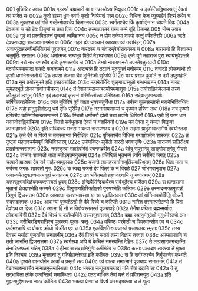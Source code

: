 001  	युधिष्ठिर उवाच
001a	गृहस्थो ब्रह्मचारी वा वानप्रस्थोऽथ भिक्षुकः
001c	य इच्छेत्सिद्धिमास्थातुं देवतां कां यजेत सः
002a	कुतो ह्यस्य ध्रुवः स्वर्गः कुतो निःश्रेयसं परम्
002c	विधिना केन जुहुयाद्दैवं पित्र्यं तथैव च
003a	मुक्तश्च कां गतिं गच्छेन्मोक्षश्चैव किमात्मकः
003c	स्वर्गतश्चैव किं कुर्याद्येन न च्यवते दिवः
004a	देवतानां च को देवः पितॄणां च तथा पिता
004c	तस्मात्परतरं यच्च तन्मे ब्रूहि पितामह
005  	भीष्म उवाच
005a	गूढं मां प्रश्नवित्प्रश्नं पृच्छसे त्वमिहानघ
005c	न ह्येष तर्कया शक्यो वक्तुं वर्षशतैरपि
006a	ऋते देवप्रसादाद्वा राजञ्ज्ञानागमेन वा
006c	गहनं ह्येतदाख्यानं व्याख्यातव्यं तवारिहन्
007a	अत्राप्युदाहरन्तीममितिहासं पुरातनम्
007c	नारदस्य च संवादमृषेर्नारायणस्य च
008a	नारायणो हि विश्वात्मा चतुर्मूर्तिः सनातनः
008c	धर्मात्मजः सम्बभूव पितैवं मेऽभ्यभाषत
009a	कृते युगे महाराज पुरा स्वायंभुवेऽन्तरे
009c	नरो नारायणश्चैव हरिः कृष्णस्तथैव च
010a	तेभ्यो नारायणनरौ तपस्तेपतुरव्ययौ
010c	बदर्याश्रममासाद्य शकटे कनकामये
011a	अष्टचक्रं हि तद्यानं भूतयुक्तं मनोरमम्
011c	तत्राद्यौ लोकनाथौ तौ कृशौ धमनिसन्ततौ
012a	तपसा तेजसा चैव दुर्निरीक्षौ सुरैरपि
012c	यस्य प्रसादं कुर्वाते स देवौ द्रष्टुमर्हति
013a	नूनं तयोरनुमते हृदि हृच्छयचोदितः
013c	महामेरोर्गिरेः शृङ्गात्प्रच्युतो गन्धमादनम्
014a	नारदः सुमहद्भूतं लोकान्सर्वानचीचरत्
014c	तं देशमगमद्राजन्बदर्याश्रममाशुगः
015a	तयोराह्निकवेलायां तस्य कौतूहलं त्वभूत्
015c	इदं तदास्पदं कृत्स्नं यस्मिँल्लोकाः प्रतिष्ठिताः
016a	सदेवासुरगन्धर्वाः सर्षिकिन्नरलेलिहाः
016c	एका मूर्तिरियं पूर्वं जाता भूयश्चतुर्विधा
017a	धर्मस्य कुलसन्तानो महानेभिर्विवर्धितः
017c	अहो ह्यनुगृहीतोऽद्य धर्म एभिः सुरैरिह
017e 	नरनारायणाभ्यां च कृष्णेन हरिणा तथा
018a	तत्र कृष्णो हरिश्चैव कस्मिंश्चित्कारणान्तरे
018c	स्थितौ धर्मोत्तरौ ह्येतौ तथा तपसि धिष्ठितौ
019a	एतौ हि परमं धाम कानयोराह्निकक्रिया
019c	पितरौ सर्वभूतानां दैवतं च यशस्विनौ
019e 	कां देवतां नु यजतः पितॄन्वा कान्महामती
020a	इति सञ्चिन्त्य मनसा भक्त्या नारायणस्य ह
020c	सहसा प्रादुरभवत्समीपे देवयोस्तदा
021a	कृते दैवे च पित्र्ये च ततस्ताभ्यां निरीक्षितः
021c	पूजितश्चैव विधिना यथाप्रोक्तेन शास्त्रतः
022a	तं दृष्ट्वा महदाश्चर्यमपूर्वं विधिविस्तरम्
022c	उपोपविष्टः सुप्रीतो नारदो भगवानृषिः
023a	नारायणं सन्निरीक्ष्य प्रसन्नेनान्तरात्मना
023c	नमस्कृत्वा महादेवमिदं वचनमब्रवीत्
024a	वेदेषु सपुराणेषु साङ्गोपाङ्गेषु गीयसे
024c	त्वमजः शाश्वतो धाता मतोऽमृतमनुत्तमम्
024e 	प्रतिष्ठितं भूतभव्यं त्वयि सर्वमिदं जगत्
025a	चत्वारो ह्याश्रमा देव सर्वे गार्हस्थ्यमूलकाः
025c	यजन्ते त्वामहरहर्नानामूर्तिसमास्थितम्
026a	पिता माता च सर्वस्य जगतः शाश्वतो गुरुः
026c	कं त्वद्य यजसे देवं पितरं कं न विद्महे
027  	श्रीभगवानुवाच
027a	अवाच्यमेतद्वक्तव्यमात्मगुह्यं सनातनम्
027c	तव भक्तिमतो ब्रह्मन्वक्ष्यामि तु यथातथम्
028a	यत्तत्सूक्ष्ममविज्ञेयमव्यक्तमचलं ध्रुवम्
028c	इन्द्रियैरिन्द्रियार्थैश्च सर्वभूतैश्च वर्जितम्
029a	स ह्यन्तरात्मा भूतानां क्षेत्रज्ञश्चेति कथ्यते
029c	त्रिगुणव्यतिरिक्तोऽसौ पुरुषश्चेति कल्पितः
029e 	तस्मादव्यक्तमुत्पन्नं त्रिगुणं द्विजसत्तम
030a	अव्यक्ता व्यक्तभावस्था या सा प्रकृतिरव्यया
030c	तां योनिमावयोर्विद्धि योऽसौ सदसदात्मकः
030e 	आवाभ्यां पूज्यतेऽसौ हि दैवे पित्र्ये च कल्पिते
031a	नास्ति तस्मात्परोऽन्यो हि पिता देवोऽथ वा द्विजः
031c	आत्मा हि नौ स विज्ञेयस्ततस्तं पूजयावहे
032a	तेनैषा प्रथिता ब्रह्मन्मर्यादा लोकभाविनी
032c	दैवं पित्र्यं च कर्तव्यमिति तस्यानुशासनम्
033a	ब्रह्मा स्थाणुर्मनुर्दक्षो भृगुर्धर्मस्तपो दमः
033c	मरीचिरङ्गिरात्रिश्च पुलस्त्यः पुलहः क्रतुः
034a	वसिष्ठः परमेष्ठी च विवस्वान्सोम एव च
034c	कर्दमश्चापि यः प्रोक्तः क्रोधो विक्रीत एव च
035a	एकविंशतिरुत्पन्नास्ते प्रजापतयः स्मृताः
035c	तस्य देवस्य मर्यादां पूजयन्ति सनातनीम्
036a	दैवं पित्र्यं च सततं तस्य विज्ञाय तत्त्वतः
036c	आत्मप्राप्तानि च ततो जानन्ति द्विजसत्तमाः
037a	स्वर्गस्था अपि ये केचित्तं नमस्यन्ति देहिनः
037c	ते तत्प्रसादाद्गच्छन्ति तेनादिष्टफलां गतिम्
038a	ये हीनाः सप्तदशभिर्गुणैः कर्मभिरेव च
038c	कलाः पञ्चदश त्यक्त्वा ते मुक्ता इति निश्चयः
039a	मुक्तानां तु गतिर्ब्रह्मन्क्षेत्रज्ञ इति कल्पितः
039c	स हि सर्वगतश्चैव निर्गुणश्चैव कथ्यते
040a	दृश्यते ज्ञानयोगेन आवां च प्रसृतौ ततः
040c	एवं ज्ञात्वा तमात्मानं पूजयावः सनातनम्
041a	तं वेदाश्चाश्रमाश्चैव नानातनुसमास्थिताः
041c	भक्त्या सम्पूजयन्त्याद्यं गतिं चैषां ददाति सः
042a	ये तु तद्भाविता लोके एकान्तित्वं समास्थिताः
042c	एतदभ्यधिकं तेषां यत्ते तं प्रविशन्त्युत
043a	इति गुह्यसमुद्देशस्तव नारद कीर्तितः
043c	भक्त्या प्रेम्णा च विप्रर्षे अस्मद्भक्त्या च ते श्रुतः


